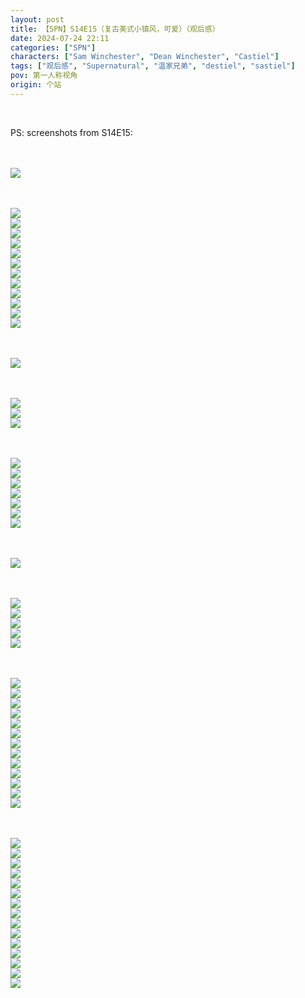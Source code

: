 ```yaml
---
layout: post
title: 【SPN】S14E15（复古美式小镇风，可爱）（观后感）
date: 2024-07-24 22:11
categories: ["SPN"]
characters: ["Sam Winchester", "Dean Winchester", "Castiel"]
tags: ["观后感", "Supernatural", "温家兄弟", "destiel", "sastiel"]
pov: 第一人称视角
origin: 个站
---
```


<br>

PS: screenshots from S14E15:

<br><br>
![](https://raw.githubusercontent.com/junesirius/junesirius.github.io/master/assets/images/SPN/S14/2024-07-24-SPN-1415-1.jpg)
<br>

<br><br>
![](https://raw.githubusercontent.com/junesirius/junesirius.github.io/master/assets/images/SPN/S14/2024-07-24-SPN-1415-2.jpg)
<br>
![](https://raw.githubusercontent.com/junesirius/junesirius.github.io/master/assets/images/SPN/S14/2024-07-24-SPN-1415-3.jpg)
<br>
![](https://raw.githubusercontent.com/junesirius/junesirius.github.io/master/assets/images/SPN/S14/2024-07-24-SPN-1415-4.jpg)
<br>
![](https://raw.githubusercontent.com/junesirius/junesirius.github.io/master/assets/images/SPN/S14/2024-07-24-SPN-1415-5.jpg)
<br>
![](https://raw.githubusercontent.com/junesirius/junesirius.github.io/master/assets/images/SPN/S14/2024-07-24-SPN-1415-6.jpg)
<br>
![](https://raw.githubusercontent.com/junesirius/junesirius.github.io/master/assets/images/SPN/S14/2024-07-24-SPN-1415-7.jpg)
<br>
![](https://raw.githubusercontent.com/junesirius/junesirius.github.io/master/assets/images/SPN/S14/2024-07-24-SPN-1415-8.jpg)
<br>
![](https://raw.githubusercontent.com/junesirius/junesirius.github.io/master/assets/images/SPN/S14/2024-07-24-SPN-1415-9.jpg)
<br>
![](https://raw.githubusercontent.com/junesirius/junesirius.github.io/master/assets/images/SPN/S14/2024-07-24-SPN-1415-10.jpg)
<br>
![](https://raw.githubusercontent.com/junesirius/junesirius.github.io/master/assets/images/SPN/S14/2024-07-24-SPN-1415-11.jpg)
<br>
![](https://raw.githubusercontent.com/junesirius/junesirius.github.io/master/assets/images/SPN/S14/2024-07-24-SPN-1415-12.jpg)
<br>
![](https://raw.githubusercontent.com/junesirius/junesirius.github.io/master/assets/images/SPN/S14/2024-07-24-SPN-1415-13.jpg)
<br>

<br><br>
![](https://raw.githubusercontent.com/junesirius/junesirius.github.io/master/assets/images/SPN/S14/2024-07-24-SPN-1415-14.jpg)
<br>

<br><br>
![](https://raw.githubusercontent.com/junesirius/junesirius.github.io/master/assets/images/SPN/S14/2024-07-24-SPN-1415-15.jpg)
<br>
![](https://raw.githubusercontent.com/junesirius/junesirius.github.io/master/assets/images/SPN/S14/2024-07-24-SPN-1415-16.jpg)
<br>
![](https://raw.githubusercontent.com/junesirius/junesirius.github.io/master/assets/images/SPN/S14/2024-07-24-SPN-1415-17.jpg)
<br>

<br><br>
![](https://raw.githubusercontent.com/junesirius/junesirius.github.io/master/assets/images/SPN/S14/2024-07-24-SPN-1415-18.jpg)
<br>
![](https://raw.githubusercontent.com/junesirius/junesirius.github.io/master/assets/images/SPN/S14/2024-07-24-SPN-1415-19.jpg)
<br>
![](https://raw.githubusercontent.com/junesirius/junesirius.github.io/master/assets/images/SPN/S14/2024-07-24-SPN-1415-20.jpg)
<br>
![](https://raw.githubusercontent.com/junesirius/junesirius.github.io/master/assets/images/SPN/S14/2024-07-24-SPN-1415-21.jpg)
<br>
![](https://raw.githubusercontent.com/junesirius/junesirius.github.io/master/assets/images/SPN/S14/2024-07-24-SPN-1415-22.jpg)
<br>
![](https://raw.githubusercontent.com/junesirius/junesirius.github.io/master/assets/images/SPN/S14/2024-07-24-SPN-1415-23.jpg)
<br>
![](https://raw.githubusercontent.com/junesirius/junesirius.github.io/master/assets/images/SPN/S14/2024-07-24-SPN-1415-24.jpg)
<br>

<br><br>
![](https://raw.githubusercontent.com/junesirius/junesirius.github.io/master/assets/images/SPN/S14/2024-07-24-SPN-1415-25.jpg)
<br>

<br><br>
![](https://raw.githubusercontent.com/junesirius/junesirius.github.io/master/assets/images/SPN/S14/2024-07-24-SPN-1415-26.jpg)
<br>
![](https://raw.githubusercontent.com/junesirius/junesirius.github.io/master/assets/images/SPN/S14/2024-07-24-SPN-1415-27.jpg)
<br>
![](https://raw.githubusercontent.com/junesirius/junesirius.github.io/master/assets/images/SPN/S14/2024-07-24-SPN-1415-28.jpg)
<br>
![](https://raw.githubusercontent.com/junesirius/junesirius.github.io/master/assets/images/SPN/S14/2024-07-24-SPN-1415-29.jpg)
<br>
![](https://raw.githubusercontent.com/junesirius/junesirius.github.io/master/assets/images/SPN/S14/2024-07-24-SPN-1415-30.jpg)
<br>

<br><br>
![](https://raw.githubusercontent.com/junesirius/junesirius.github.io/master/assets/images/SPN/S14/2024-07-24-SPN-1415-31.jpg)
<br>
![](https://raw.githubusercontent.com/junesirius/junesirius.github.io/master/assets/images/SPN/S14/2024-07-24-SPN-1415-32.jpg)
<br>
![](https://raw.githubusercontent.com/junesirius/junesirius.github.io/master/assets/images/SPN/S14/2024-07-24-SPN-1415-33.jpg)
<br>
![](https://raw.githubusercontent.com/junesirius/junesirius.github.io/master/assets/images/SPN/S14/2024-07-24-SPN-1415-34.jpg)
<br>
![](https://raw.githubusercontent.com/junesirius/junesirius.github.io/master/assets/images/SPN/S14/2024-07-24-SPN-1415-35.jpg)
<br>
![](https://raw.githubusercontent.com/junesirius/junesirius.github.io/master/assets/images/SPN/S14/2024-07-24-SPN-1415-36.jpg)
<br>
![](https://raw.githubusercontent.com/junesirius/junesirius.github.io/master/assets/images/SPN/S14/2024-07-24-SPN-1415-37.jpg)
<br>
![](https://raw.githubusercontent.com/junesirius/junesirius.github.io/master/assets/images/SPN/S14/2024-07-24-SPN-1415-38.jpg)
<br>
![](https://raw.githubusercontent.com/junesirius/junesirius.github.io/master/assets/images/SPN/S14/2024-07-24-SPN-1415-39.jpg)
<br>
![](https://raw.githubusercontent.com/junesirius/junesirius.github.io/master/assets/images/SPN/S14/2024-07-24-SPN-1415-40.jpg)
<br>
![](https://raw.githubusercontent.com/junesirius/junesirius.github.io/master/assets/images/SPN/S14/2024-07-24-SPN-1415-41.jpg)
<br>
![](https://raw.githubusercontent.com/junesirius/junesirius.github.io/master/assets/images/SPN/S14/2024-07-24-SPN-1415-42.jpg)
<br>
![](https://raw.githubusercontent.com/junesirius/junesirius.github.io/master/assets/images/SPN/S14/2024-07-24-SPN-1415-43.jpg)
<br>

<br><br>
![](https://raw.githubusercontent.com/junesirius/junesirius.github.io/master/assets/images/SPN/S14/2024-07-24-SPN-1415-44.jpg)
<br>
![](https://raw.githubusercontent.com/junesirius/junesirius.github.io/master/assets/images/SPN/S14/2024-07-24-SPN-1415-45.jpg)
<br>
![](https://raw.githubusercontent.com/junesirius/junesirius.github.io/master/assets/images/SPN/S14/2024-07-24-SPN-1415-46.jpg)
<br>
![](https://raw.githubusercontent.com/junesirius/junesirius.github.io/master/assets/images/SPN/S14/2024-07-24-SPN-1415-47.jpg)
<br>
![](https://raw.githubusercontent.com/junesirius/junesirius.github.io/master/assets/images/SPN/S14/2024-07-24-SPN-1415-48.jpg)
<br>
![](https://raw.githubusercontent.com/junesirius/junesirius.github.io/master/assets/images/SPN/S14/2024-07-24-SPN-1415-49.jpg)
<br>
![](https://raw.githubusercontent.com/junesirius/junesirius.github.io/master/assets/images/SPN/S14/2024-07-24-SPN-1415-50.jpg)
<br>
![](https://raw.githubusercontent.com/junesirius/junesirius.github.io/master/assets/images/SPN/S14/2024-07-24-SPN-1415-51.jpg)
<br>
![](https://raw.githubusercontent.com/junesirius/junesirius.github.io/master/assets/images/SPN/S14/2024-07-24-SPN-1415-52.jpg)
<br>
![](https://raw.githubusercontent.com/junesirius/junesirius.github.io/master/assets/images/SPN/S14/2024-07-24-SPN-1415-53.jpg)
<br>
![](https://raw.githubusercontent.com/junesirius/junesirius.github.io/master/assets/images/SPN/S14/2024-07-24-SPN-1415-54.jpg)
<br>
![](https://raw.githubusercontent.com/junesirius/junesirius.github.io/master/assets/images/SPN/S14/2024-07-24-SPN-1415-55.jpg)
<br>
![](https://raw.githubusercontent.com/junesirius/junesirius.github.io/master/assets/images/SPN/S14/2024-07-24-SPN-1415-56.jpg)
<br>
![](https://raw.githubusercontent.com/junesirius/junesirius.github.io/master/assets/images/SPN/S14/2024-07-24-SPN-1415-57.jpg)
<br>
![](https://raw.githubusercontent.com/junesirius/junesirius.github.io/master/assets/images/SPN/S14/2024-07-24-SPN-1415-58.jpg)
<br>
